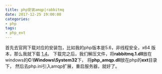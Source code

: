 ```yaml
---
title: php安装amqp|rabbitmq
date: 2017-12-25 19:00:00
categories:
- php
tags:
- php_ext
---
```


首先去官网下载对应的安装包，比如我的php版本是5.6，非线程安全，x64 版本，那么我就下载 [1.4](https://pecl.php.net/package/amqp/1.4.0/windows)。
下载完之后，我们解压文件，将**rabbitmq.1.dll**放在windows的**C:\Windows\System32**下， 将**php_amqp.dll**放在php的**ext**目录下， 然后去php.ini引入amqp扩展，重启服务器，就好了。
